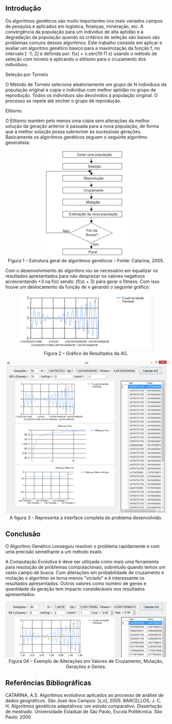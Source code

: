 
## Introdução

Os algoritmos genéticos são muito importantes nos mais variados campos de pesquisa e aplicados em logística, finanças, mineração, etc. A convergência da população para um indivíduo de alta aptidão e a degradação da população quando os critérios de seleção são baixos são problemas comuns desses algoritmos.
Este trabalho consiste em aplicar e avaliar um algoritmo genético básico para a maximização da função f, no intervalo [ -1; 2] e definida por: f(x) = x.sen(10 Π x) usando o método de seleção com torneio e aplicando o elitismo para o cruzamento dos indivíduos.

Seleção por Torneio

O Método de Torneio seleciona aleatoriamente um grupo de N indivíduos da população original e copia o indivíduo com melhor aptidão no grupo de reprodução. Todos os indivíduos são devolvidos à população original. O processo se repete até encher o grupo de reprodução. 

Elitismo

O Elitismo mantém pelo menos uma cópia sem alterações da melhor solução da geração anterior é passada para a nova população, de forma que a melhor solução possa sobreviver às sucessivas gerações.
Basicamente os algoritmos genéticos seguem o seguinte algoritmo generalista:

<p align="center">
<img src=https://github.com/geraldoaax/AlgoritmoGenetico-MaxFunction/blob/main/AG/img/estrutura_ag.png/>
<br/>
Figura 1 – Estrutura geral de algoritmos genéticos – Fonte: Catarina, 2005.
</p>

Com o desenvolvimento do algoritmo viu-se necessário em equalizar os resultados apresentados para não desprezar os valores negativos acrescentando +3 na f(x) sendo: (f(x) + 3) para gerar o fitness. Com isso houve um deslocamento da função de x gerando o seguinte gráfico:
 
<p align="center">
<img src=https://github.com/geraldoaax/AlgoritmoGenetico-MaxFunction/blob/main/AG/img/resultado.png/>
<br/>
Figura 2 – Gráfico de Resultados da AG.
</p>

<p align="center"> 
<img src=https://github.com/geraldoaax/AlgoritmoGenetico-MaxFunction/blob/main/AG/img/interface.png/>
<br/>
A figura 3 - Representa a interface completa do problema desenvolvido.
</p>

## Conclusão

O Algoritmo Genético conseguiu resolver o problema rapidamente e com uma precisão semelhante a um método exato.

A Computação Evolutiva é deve ser utilizada como mais uma ferramenta para resolução de problemas computacionais, sobretudo quando temos um vasto campo de busca.
Com alterações em probabilidade de cruzamento e mutação o algoritmo se torna menos “viciado” e é interessante os resultados apresentados. Outros valores como número de genes e quantidade da geração tem impacto consideráveis nos resultados apresentados.

<p align="center">
<img src=https://github.com/geraldoaax/AlgoritmoGenetico-MaxFunction/blob/main/AG/img/alteracoes_valores.png/>
<br/>
Figura 04 – Exemplo de Alterações em Valores de Cruzamento, Mutação, Gerações e Genes.
</p>

## Referências Bibliográficas

CATARINA, A.S. Algoritmos evolutivos aplicados ao processo de análise de dados geográficos. São José dos Campos: [s,n], 2005.
BARCELLOS, J. C. H.  Algoritmos genéticos adaptativos: um estudo comparativo. Dissertação de mestrado. Universidade Estadual de São Paulo, Escola Politécnica. São Paulo: 2000


